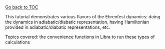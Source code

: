 [Go back to TOC](../../../README.md)

This tutorial demonstrates various flavors of the Ehrenfest dynamics: doing the dynamics in adiabatic/diabatic representation,
having Hamiltonian provided in adiabatic/diabatic representations, etc.

Topics covered: the convenience functions in Libra to run these types of calculations



